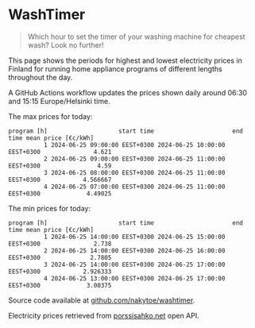 
# WashTimer

> Which hour to set the timer of your washing machine for cheapest wash? Look no further!

This page shows the periods for highest and lowest electricity prices in Finland 
for running home appliance programs of different lengths throughout the day. 

A GitHub Actions workflow updates the prices shown daily around 06:30 and 15:15 Europe/Helsinki time.

The max prices for today:

	program [h]                    start time                      end time mean price [€c/kWh]
	          1 2024-06-25 09:00:00 EEST+0300 2024-06-25 10:00:00 EEST+0300               4.621
	          2 2024-06-25 09:00:00 EEST+0300 2024-06-25 11:00:00 EEST+0300                4.59
	          3 2024-06-25 08:00:00 EEST+0300 2024-06-25 11:00:00 EEST+0300            4.566667
	          4 2024-06-25 07:00:00 EEST+0300 2024-06-25 11:00:00 EEST+0300             4.49025

The min prices for today:

	program [h]                    start time                      end time mean price [€c/kWh]
	          1 2024-06-25 14:00:00 EEST+0300 2024-06-25 15:00:00 EEST+0300               2.738
	          2 2024-06-25 14:00:00 EEST+0300 2024-06-25 16:00:00 EEST+0300              2.7805
	          3 2024-06-25 14:00:00 EEST+0300 2024-06-25 17:00:00 EEST+0300            2.926333
	          4 2024-06-25 13:00:00 EEST+0300 2024-06-25 17:00:00 EEST+0300             3.00375


Source code available at [github.com/nakytoe/washtimer](https://github.com/nakytoe/washtimer).

Electricity prices retrieved from [porssisahko.net](https://porssisahko.net/api) open API.
